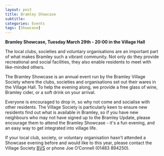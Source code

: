 ```yaml
---
layout: post
title: Bramley Showcase
subtitle: 
categories: Events
tags: [Showcase]
---
```


**Bramley Showcase, Tuesday March 29th - 20:00 in the Village Hall**

The local clubs, societies and voluntary organisations are an important part of what makes Bramley such a vibrant community. Not only do they provide recreational and social facilities, they also enable residents to meet with like-minded others.

The Bramley Showcase is an annual event run by the Bramley Village Society where the clubs, societies and organisations set out their wares in the Village Hall. To help the evening along, we provide a free glass of wine, Bramley cider, or a soft drink on your arrival.

Everyone is encouraged to drop in, so why not come and socialise with other residents. The Village Society is particularly keen to ensure new residents find out what is available in Bramley, so if you have new neighbours who may not have signed up to the Bramley Update, please encourage them to attend the Bramley Showcase - it's a fun evening, and an easy way to get integrated into village life.

If your local club, society, or voluntary organisation hasn't attended a Showcase evening before and would like to this year, please contact the Village Society [BVS](mailto:BramleyVillageSociety@gmail.org) or phone Joe O’Connell (01483 894250).